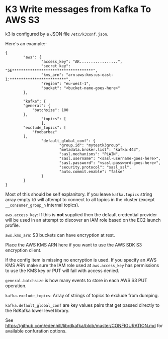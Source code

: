 # K3 Write messages from Kafka To AWS S3

k3 is configured by a JSON file ```/etc/k3conf.json```.

Here's an example:-

```
{
        "aws": {
                "access_key": "AK.................",
                "secret_key": "5E************************************",
                "kms_arn": "arn:aws:kms:us-east-1:*************************",
                "region": "eu-west-1",
                "bucket": "<bucket-name-goes-here>"
        },

        "kafka": {
		"general": {
			"batchsize": 100
		},
                "topics": [
                ],
		"exclude_topics": [
			"foobarbaz"
		],
                "default_global_conf": {
                        "group.id": "mytestk3group",
                        "metadata.broker.list": "kafka:443",
                        "sasl.mechanisms": "PLAIN",
                        "sasl.username": "<sasl-username-goes-here>",
                        "sasl.password": "<sasl-password-goes-here>",
                        "security.protocol": "sasl_ssl",
                        "auto.commit.enable": "false"
                }
        }
}

```

Most of this should be self explanitory. If you leave ```kafka.topics``` string array empty ```k3``` will attempt to connect to all topics in the cluster (except ```__consumer_group_n``` internal topics).


```aws.access_key```: If this is __not__ supplied then the default credential provider will be used in an attempt to discover an IAM role based on the EC2 launch profile.

```aws.kms_arn```: S3 buckets can have encryption at rest. 

Place the AWS KMS ARN here if you want to use the AWS SDK S3 encryption client. 

If the config item is missing no encryption is used. If you specify an AWS KMS ARN make sure the IAM role used at ```aws.access_key``` has permissions to use the KMS key or PUT will fail with access denied.

```general.batchsize``` is how many events to store in each AWS S3 PUT operation.

```kafka.exclude_topics```: Array of strings of topics to exclude from dumping.

```kafka.default_global_conf``` are key values pairs that get passed directly to the RdKafka lower level library. 

See https://github.com/edenhill/librdkafka/blob/master/CONFIGURATION.md for available confuration options.


